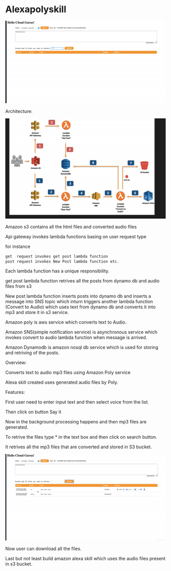 # Alexapolyskill

![alt text](https://github.com/RepakaRamateja/Alexapolyskill/blob/master/images/overview.png)




Architecture:

![alt text](https://github.com/RepakaRamateja/Alexapolyskill/blob/master/images/Architecure.png)


Amazon s3 contains all the html files and converted audio files

Api gateway invokes lambda functions basing on user request type 

for instance 

    get  request invokes get post lambda function
    post request invokes New Post lambda function etc.


Each lambda function has a unique responsibility.

get post lambda function retrives all the posts from dynamo db and audio files from s3

New post lambda function inserts posts into dynamo db and inserts a message into SNS topic which inturn triggers another lambda function
(Convert to Audio) which uses text from dynamo db and converts it into mp3 and store it in s3 service.

Amazon poly is aws service which converts text to Audio.

Amazon SNS(simple notification service) is asynchronous service which invokes convert to audio lambda function when message is arrived.

Amazon Dynamodb is amazon nosql db service which is used for storing  and retriving of the posts.







Overview:

Converts text to audio mp3 files using Amazon Poly service

Alexa skill created uses generated audio files by Poly.







Features:

  First user need to enter input text and then select voice from the list.

  Then click on button Say it

  Now in the background processing happens and then mp3 files are generated.

  To retrive the files type * in the text box and then click on search button.

  It retrives all the mp3 files that are converted and stored in S3 bucket.


![alt text](https://github.com/RepakaRamateja/Alexapolyskill/blob/master/images/files.png)


  Now user can download all the files.

  Last but not least build  amazon alexa skill which uses the audio files present in s3 bucket. 

  

  




